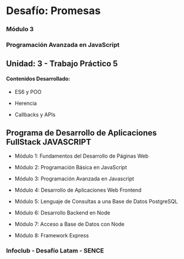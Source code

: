 # Desafío: Promesas

### Módulo 3
### Programación Avanzada en JavaScript

## Unidad: 3 - Trabajo Práctico 5

#### Contenidos Desarrollado:

- ES6 y POO

- Herencia

- Callbacks y APIs

## Programa de Desarrollo de Aplicaciones FullStack JAVASCRIPT

- Módulo 1: Fundamentos del Desarrollo de Páginas Web

- Módulo 2: Programación Básica en JavaScript

- Módulo 3: Programación Avanzada en Javascript

- Módulo 4: Desarrollo de Aplicaciones Web Frontend

- Módulo 5: Lenguaje de Consultas a una Base de Datos PostgreSQL

- Módulo 6: Desarrollo Backend en Node

- Módulo 7: Acceso a Base de Datos con Node

- Módulo 8: Framework Express


### Infoclub - Desafío Latam - SENCE